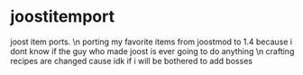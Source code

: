 ﻿# joostitemport
joost item ports. \n
porting my favorite items from joostmod to 1.4 because i dont know if the guy who made joost is ever going to do anything \n
crafting recipes are changed cause idk if i will be bothered to add bosses
